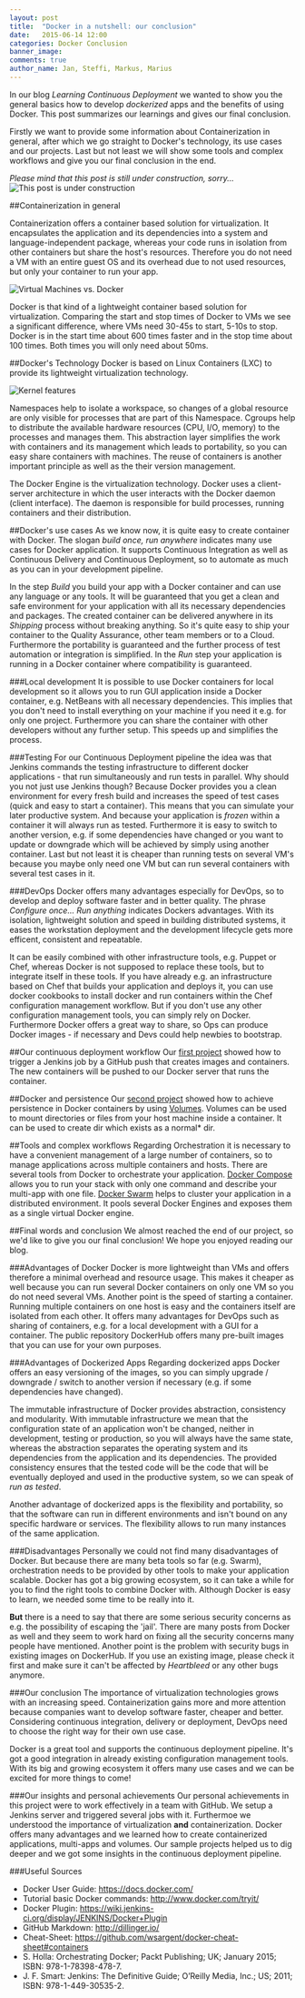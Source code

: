 ```yaml
---
layout: post
title:  "Docker in a nutshell: our conclusion"
date:   2015-06-14 12:00
categories: Docker Conclusion
banner_image: 
comments: true
author_name: Jan, Steffi, Markus, Marius
---
```


In our blog *Learning Continuous Deployment* we wanted to show you the general basics how to develop *dockerized* apps and the benefits of using Docker. This post summarizes our learnings and gives our final conclusion. 

<!--more--> 

Firstly we want to provide some information about Containerization in general, after which we go straight to Docker's technology, its use cases and our projects. Last but not least we will show some tools and complex workflows and give you our final conclusion in the end. 

*Please mind that this post is still under construction, sorry...*
![This post is under construction]({{site.url}}/assets/images/construction.jpg)

##Containerization in general

Containerization offers a container based solution for virtualization. It encapsulates the application and its dependencies into a system and language-independent package, whereas your code runs in isolation from other containers but share the host's resources. Therefore you do not need a VM with an entire guest OS and its overhead due to not used resources, but only your container to run your app. 

![Virtual Machines vs. Docker]({{site.url}}/assets/images/vm-docker.png)

Docker is that kind of a lightweight container based solution for virtualization. Comparing the start and stop times of Docker to VMs we see a significant difference, where VMs need 30-45s to start, 5-10s to stop. Docker is in the start time about 600 times faster and in the stop time about 100 times. Both times you will only need about 50ms. 

##Docker's Technology
Docker is based on Linux Containers (LXC) to provide its lightweight virtualization technology. 

![Kernel features]({{site.url}}/assets/images/kernel-features.PNG)

Namespaces help to isolate a workspace, so changes of a global resource are only visible for processes that are part of this Namespace. Cgroups help to distribute the available hardware resources (CPU, I/O, memory) to the processes and manages them. This abstraction layer simplifies the work with containers and its management which leads to portability, so you can easy share containers with machines. The reuse of containers is another important principle as well as the their version management.

The Docker Engine is the virtualization technology. Docker uses a client-server architecture in which the user interacts with the Docker daemon (client interface). The daemon is responsible for build processes, running containers and their distribution. 

##Docker's use cases
As we know now, it is quite easy to create container with Docker. The slogan *build once, run anywhere* indicates many use cases for Docker application. It supports Continuous Integration as well as Continuous Delivery and Continuous Deployment, so to automate as much as you can in your development pipeline. 

In the step *Build* you build your app with a Docker container and can use any language or any tools. It will be guaranteed that you get a clean and safe environment for your application with all its necessary dependencies and packages. The created container can be delivered anywhere in its *Shipping* process without breaking anything. So it's quite easy to ship your container to the Quality Assurance, other team members or to a Cloud. Furthermore the portability is guaranteed and the further process of test automation or integration is simplified. In the *Run* step your application is running in a Docker container where compatibility is guaranteed. 

###Local development
It is possible to use Docker containers for local development so it allows you to run GUI application inside a Docker container, e.g. NetBeans with all necessary dependencies. This implies that you don't need to install everything on your machine if you need it e.g. for only one project. Furthermore you can share the container with other developers without any further setup. This speeds up and simplifies the process. 

###Testing
For our Continuous Deployment pipeline the idea was that Jenkins commands the testing infrastructure to different docker applications - that run simultaneously and run tests in parallel. Why should you not just use Jenkins though? Because Docker provides you a clean environment for every fresh build and increases the speed of test cases (quick and easy to start a container). This means that you can simulate your later productive system. And because your application is *frozen* within a container it will always run as tested. Furthermore it is easy to switch to another version, e.g. if some dependencies have changed or you want to update or downgrade which will be achieved by simply using another container. Last but not least it is cheaper than running tests on several VM's because you maybe only need one VM but can run several containers with several test cases in it. 

###DevOps
Docker offers many advantages especially for DevOps, so to develop and deploy software faster and in better quality. The phrase *Configure once... Run anything*  indicates Dockers advantages. With its isolation, lightweight solution and speed in building distributed systems, it eases the workstation deployment and the development lifecycle gets more efficent, consistent and repeatable.

It can be easily combined with other infrastructure tools, e.g. Puppet or Chef, whereas Docker is not supposed to replace these tools, but to integrate itself in these tools. If you have already e.g. an infrastructure based on Chef that builds your application and deploys it, you can use docker cookbooks to install docker and run containers within the Chef configuration management workflow. But if you don't use any other configuration management tools, you can simply rely on Docker. Furthermore Docker offers a great way to share, so Ops can produce Docker images - if necessary and Devs could help newbies to bootstrap. 


##Our continuous deployment workflow
Our [first project](http://learning-continuous-deployment.github.io/) showed how to trigger a Jenkins job by a GitHub push that creates images and containers. The new containers will be pushed to our Docker server that runs the container.

##Docker and persistence
Our [second project](http://learning-continuous-deployment.github.io/docker/images/dockerfile/database/persistence/volumes/linking/container/2015/05/29/docker-and-databases/) showed how to achieve persistence in Docker containers by using [Volumes]((http://learning-continuous-deployment.github.io/docker/container/volumes/2015/05/22/persistent-data-with-docker/)). Volumes can be used to mount directories or files from your host machine inside a container. It can be used to create dir which exists as a 
normal* dir. 

##Tools and complex workflows 
Regarding Orchestration it is necessary to have a convenient management of a large number of containers, so to manage applications across multiple containers and hosts. There are several tools from Docker to orchestrate your application. [Docker Compose](http://learning-continuous-deployment.github.io/dockercompose/multi-app/2015/05/30/docker-compose/) allows you to run your stack with only one command and describe your multi-app with one file. [Docker Swarm](http://learning-continuous-deployment.github.io/dockerswarm/2015/06/07/docker-swarm/) helps to cluster your application in a distributed environment. It pools several Docker Engines and exposes them as a single virtual Docker engine. 

##Final words and conclusion
We almost reached the end of our project, so we'd like to give you our final conclusion! We hope you enjoyed reading our blog. 

###Advantages of Docker
Docker is more lightweight than VMs and offers therefore a minimal overhead and resource usage. This makes it cheaper as well because you can run several Docker containers on only one VM so you do not need several VMs. Another point is the speed of starting a container. Running multiple containers on one host is easy and the containers itself are isolated from each other. It offers many advantages for DevOps such as sharing of containers, e.g. for a local development with a GUI for a container. The public repository DockerHub offers many pre-built images that you can use for your own purposes.

###Advantages of Dockerized Apps
Regarding dockerized apps Docker offers an easy versioning of the images, so you can simply upgrade / downgrade / switch to another version if necessary (e.g. if some dependencies have changed). 

The immutable infrastructure of Docker provides abstraction, consistency and modularity. With immutable infrastructure we mean that the configuration state of an application won't be changed, neither in development, testing or production, so you will always have the same state, whereas the abstraction separates the operating system and its dependencies from the application and its dependencies. The provided consistency ensures that the tested code will be the code that will be eventually deployed and used in the productive system, so we can speak of *run as tested*. 

Another advantage of dockerized apps is the flexibility and portability, so that the software can run in different environments and isn't bound on any specific hardware or services. The flexibility allows to run many instances of the same application. 

###Disadvantages
Personally we could not find many disadvantages of Docker. But because there are many beta tools so far (e.g. Swarm), orchestration needs to be provided by other tools to make your application scalable. Docker has got a big growing ecosystem, so it can take a while for you to find the right tools to combine Docker with. Although Docker is easy to learn, we needed some time to be really into it. 

__But__ there is a need to say that there are some serious security concerns as e.g. the possibility of escaping the 'jail'. There are many posts from Docker as well and they seem to work hard on fixing all the security concerns many people have mentioned. Another point is the problem with security bugs in existing images on DockerHub. If you use an existing image, please check it first and make sure it can't be affected by *Heartbleed* or any other bugs anymore.

###Our conclusion
The importance of virtualization technologies grows with an increasing speed. Containerization gains more and more attention because companies want to develop software faster, cheaper and better. Considering continuous integration, delivery or deployment, DevOps need to choose the right way for their own use case. 

Docker is a great tool and supports the continuous deployment pipeline. It's got a good integration in already existing configuration management tools. With its big and growing ecosystem it offers many use cases and we can be excited for more things to come! 

###Our insights and personal achievements
Our personal achievements in this project were to work effectively in a team with GitHub. We setup a Jenkins server and triggered several jobs with it. Furthermoe we understood the importance of virtualization __and__ containerization. Docker offers many advantages and we learned how to create containerized applications, multi-apps and volumes. Our sample projects helped us to dig deeper and we got some insights in the continuous deployment pipeline. 

###Useful Sources

   - Docker User Guide: https://docs.docker.com/
   - Tutorial basic Docker commands: http://www.docker.com/tryit/ 
   - Docker Plugin: https://wiki.jenkins-ci.org/display/JENKINS/Docker+Plugin 
   - GitHub Markdown: http://dillinger.io/
   - Cheat-Sheet: https://github.com/wsargent/docker-cheat-sheet#containers 
   - S. Holla: Orchestrating Docker; Packt Publishing; UK; January 2015; ISBN: 978-1-78398-478-7. 
   - J. F. Smart: Jenkins: The Definitive Guide; O’Reilly Media, Inc.; US; 2011; ISBN: 978-1-449-30535-2.